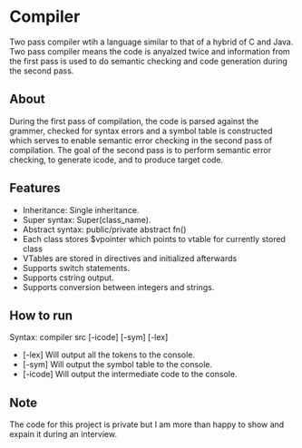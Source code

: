 # Compiler
Two pass compiler wtih a language similar to that of a hybrid of C and Java. Two pass compiler means the code is anyalzed twice and information from the first pass is used to do semantic checking and code generation during the second pass.

## About
During the first pass of compilation, the code is parsed against the grammer, checked for syntax errors and a symbol table is constructed which serves to enable semantic error checking in the second pass of compilation.
The goal of the second pass is to perform semantic error checking, to generate icode, and to produce target code.

## Features
- Inheritance: Single inheritance.
- Super syntax: Super(class_name).
- Abstract syntax: public/private abstract fn()
- Each class stores $vpointer which points to vtable for currently stored class
- VTables are stored in directives and initialized afterwards
- Supports switch statements.
- Supports cstring output.
- Supports conversion between integers and strings.

## How to run
Syntax: compiler src [-icode] [-sym] [-lex]

- [-lex]   Will output all the tokens to the console.
- [-sym]   Will output the symbol table to the console.
- [-icode] Will output the intermediate code to the console.

## Note
The code for this project is private but I am more than happy to show and expain it during an interview.
